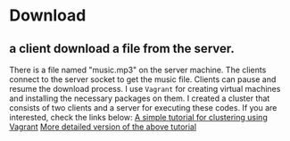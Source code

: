 # Download
## a client download a file from the server.

There is a file named "music.mp3" on the server machine.
The clients connect to the server socket to get the music file.
Clients can pause and resume the download process.
I use `Vagrant` for creating virtual machines and installing the necessary packages on them.
I created a cluster that consists of two clients and a server for executing these codes.
If you are interested, check the links below:
[A simple tutorial for clustering using Vagrant](https://github.com/vahidmohsseni/vagrant-nfs-mpi)
[More detailed version of the above tutorial](https://medium.com/@vahidmohsseni/vagrant-nfs-mpi-49a3f03cdb77)


